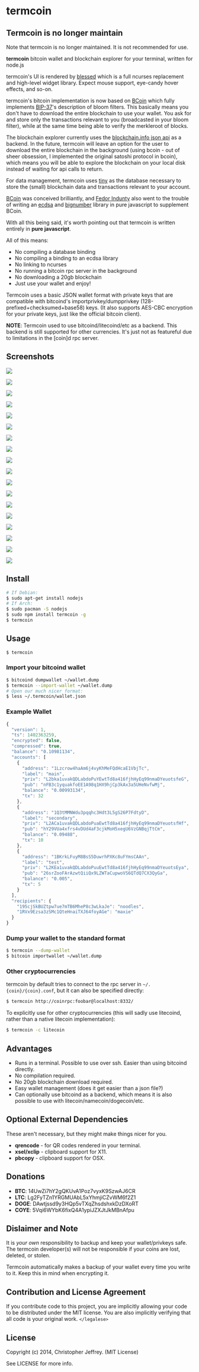 # termcoin

## Termcoin is no longer maintain

Note that termcoin is no longer maintained. It is not recommended for use.

**termcoin** bitcoin wallet and blockchain explorer for your terminal, written
for node.js

termcoin's UI is rendered by [blessed][blessed] which is a full ncurses
replacement and high-level widget library. Expect mouse support, eye-candy
hover effects, and so-on.

termcoin's bitcoin implementation is now based on [BCoin][bcoin] which fully
implements [BIP-37][bip37]'s description of bloom filters. This basically means
you don't have to download the entire blockchain to use your wallet. You ask
for and store only the transactions relevant to you (broadcasted in your bloom
filter), while at the same time being able to verify the merkleroot of blocks.

The blockchain explorer currently uses the [blockchain.info json
api][blockchain-api] as a backend. In the future, termcoin will leave an option
for the user to download the entire blockchain in the background (using bcoin -
out of sheer obsession, I implemented the original satoshi protocol in bcoin),
which means you will be able to explore the blockchain on your local disk
instead of waiting for api calls to return.

For data management, termcoin uses [tiny][tiny] as the database necessary to
store the (small) blockchain data and transactions relevant to your account.

[BCoin][bcoin] was conceived brilliantly, and [Fedor Indunty][indutny] also
went to the trouble of writing an [ecdsa][ecdsa] and [bignumber][bn] library in
pure javascript to supplement BCoin.

With all this being said, it's worth pointing out that termcoin is written
entirely in **pure javascript**.

All of this means:

- No compiling a database binding
- No compiling a binding to an ecdsa library
- No linking to ncurses
- No running a bitcoin rpc server in the background
- No downloading a 20gb blockchain
- Just use your wallet and enjoy!

Termcoin uses a basic JSON wallet format with private keys that are compatible
with bitcoind's importprivkey/dumpprivkey (128-prefixed+checksumed+base58)
keys. (It also supports AES-CBC encryption for your private keys, just like the
official bitcoin client).

**NOTE**: Termcoin used to use bitcoind/litecoind/etc as a backend. This
backend is still supported for other currencies. It's just not as featureful
due to limitations in the [coin]d rpc server.

## Screenshots

![](https://raw.githubusercontent.com/chjj/termcoin/master/img/01.png)

![](https://raw.githubusercontent.com/chjj/termcoin/master/img/02.png)

![](https://raw.githubusercontent.com/chjj/termcoin/master/img/03.png)

![](https://raw.githubusercontent.com/chjj/termcoin/master/img/04.png)

![](https://raw.githubusercontent.com/chjj/termcoin/master/img/05.png)

![](https://raw.githubusercontent.com/chjj/termcoin/master/img/06.png)

![](https://raw.githubusercontent.com/chjj/termcoin/master/img/07.png)

![](https://raw.githubusercontent.com/chjj/termcoin/master/img/08.png)

![](https://raw.githubusercontent.com/chjj/termcoin/master/img/09.png)

![](https://raw.githubusercontent.com/chjj/termcoin/master/img/10.png)

![](https://raw.githubusercontent.com/chjj/termcoin/master/img/11.png)

![](https://raw.githubusercontent.com/chjj/termcoin/master/img/12.png)

![](https://raw.githubusercontent.com/chjj/termcoin/master/img/13.png)

![](https://raw.githubusercontent.com/chjj/termcoin/master/img/14.png)

![](https://raw.githubusercontent.com/chjj/termcoin/master/img/15.png)

![](https://raw.githubusercontent.com/chjj/termcoin/master/img/16.png)

![](https://raw.githubusercontent.com/chjj/termcoin/master/img/17.png)

![](https://raw.githubusercontent.com/chjj/termcoin/master/img/19.png)

## Install

``` bash
# If Debian:
$ sudo apt-get install nodejs
# If Arch:
$ sudo pacman -S nodejs
$ sudo npm install termcoin -g
$ termcoin
```

## Usage

``` bash
$ termcoin
```

### Import your bitcoind wallet

``` bash
$ bitcoind dumpwallet ~/wallet.dump
$ termcoin --import-wallet ~/wallet.dump
# Open our much nicer format:
$ less ~/.termcoin/wallet.json
```

### Example Wallet

``` js
{
  "version": 1,
  "ts": 1402363259,
  "encrypted": false,
  "compressed": true,
  "balance": "0.10981134",
  "accounts": [
    {
      "address": "1Lzcrow4haAm6j4vyKhMeFQdHcaE1VbjTc",
      "label": "main",
      "priv": "L2bka1uvakQDLabdoPuYEwtTd8a416fjhHyEq99nmaDYeuotsfeG",
      "pub": "nFB3c1yquakfoEE1A98q1HX9hjCp3kAx3a5UHeNvfwMj",
      "balance": "0.00993134",
      "tx": 32
    },
    {
      "address": "1Q3tMMNWdu3pqqhc3Hdt3L5gS26P7FdtyD",
      "label": "secondary",
      "priv": "L2ACa1uvakQDLabdoPuaEwtTd8a416fjhHyEq99nmaDYeuotsfHf",
      "pub": "hY29VUa4xfrs4vDUd4aF3cjkMoH5xegU6VzGNBqjTtCm",
      "balance": "0.09488",
      "tx": 10
    },
    {
      "address": "1BKrkLFuyM8BsS5DuwrhPXKc8uFYmsCAAn",
      "label": "test",
      "priv": "L2KEa1uvakQDLabdoPuuEwtTd8a416fjhHyEq99nmaDYeuotsEya",
      "pub": "26srZooFArAzwtQiiQx9LZWTaCupwoVS6QTdQ7CX3QyGa",
      "balance": "0.005",
      "tx": 5
    }
  ],
  "recipients": {
    "195cjSkBUZtpw7ue7mTB6MheP8c3wLkaJe": "noodles",
    "1RVx9Ezsa3zSMc1QteHnaiTXJ64foyAGe": "maxie"
  }
}
```

### Dump your wallet to the standard format

``` bash
$ termcoin --dump-wallet
$ bitcoin importwallet ~/wallet.dump
```

### Other cryptocurrencies

termcoin by default tries to connect to the rpc server in
`~/.{coin}/{coin}.conf`, but it can also be specified directly:

``` bash
$ termcoin http://coinrpc:foobar@localhost:8332/
```

To explicitly use for other cryptocurrencies (this will sadly use litecoind,
rather than a native litecoin implementation):

``` bash
$ termcoin -c litecoin
```

## Advantages

- Runs in a terminal. Possible to use over ssh. Easier than using bitcoind
  directly.
- No compilation required.
- No 20gb blockchain download required.
- Easy wallet management (does it get easier than a json file?)
- Can optionally use bitcoind as a backend, which means it is also possible to use with
  litecoin/namecoin/dogecoin/etc.

## Optional External Dependencies

These aren't necessary, but they might make things nicer for you.

- **qrencode** - for QR codes rendered in your terminal.
- **xsel/xclip** - clipboard support for X11.
- **pbcopy** - clipboard support for OSX.

## Donations

- **BTC**:  14UwZi7hY2gQKUvA1Poz7vyxK9SzwAJ6CR
- **LTC**:  Lg2FyTZn1YRGMUAbL5xYhmjiCZvWM6f2Z1
- **DOGE**: DAwtjssd9y3HQp5vTXqZhsdshxkDzDXoRT
- **COYE**: 5Vqi6WYbK6fixQ4A1ypiJZXJtJkMBnAfpu

## Dislaimer and Note

It is *your own* responsibility to backup and keep your wallet/privkeys safe.
The termcoin developer(s) will not be responsible if your coins are lost,
deleted, or stolen.

Termcoin automatically makes a backup of your wallet every time you write to
it. Keep this in mind when encrypting it.

## Contribution and License Agreement

If you contribute code to this project, you are implicitly allowing your code
to be distributed under the MIT license. You are also implicitly verifying that
all code is your original work. `</legalese>`

## License

Copyright (c) 2014, Christopher Jeffrey. (MIT License)

See LICENSE for more info.

[blessed]: https://github.com/chjj/blessed
[tiny]: https://github.com/chjj/tiny
[indutny]: https://github.com/indutny
[bn]: https://github.com/indutny/bn.js
[ecdsa]: https://github.com/indutny/elliptic
[bcoin]: https://github.com/indutny/bcoin
[bip37]: https://github.com/bitcoin/bips/blob/master/bip-0037.mediawiki
[blockchain-api]: https://blockchain.info/api/blockchain_api
